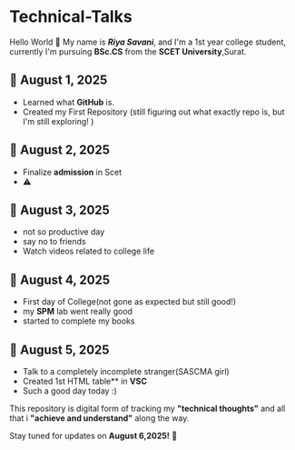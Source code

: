 # Technical-Talks

Hello World 👋 
My name is ***Riya Savani***,
  and I'm a 1st year college student,
  currently I'm pursuing **BSc.CS** from the **SCET University**,Surat.


## 📅 August 1, 2025
- Learned what **GitHub** is.
- Created my First Repository (still figuring out what exactly repo is, but I'm still exploring! )

## 📅 August 2, 2025
- Finalize **admission** in Scet
- ⚠️

## 📅 August 3, 2025
- not so productive day
- say no to friends
- Watch videos related to college life

## 📅 August 4, 2025
- First day of College(not gone as expected but still good!)
- my **SPM** lab went really good
- started to complete my books

## 📅 August 5, 2025
- Talk to a completely incomplete stranger(SASCMA girl)
- Created 1st HTML table** in **VSC**
- Such a good day today :)

This repository is digital form of tracking my **"technical thoughts"**  and all that i **"achieve and understand"** along the way.

Stay tuned for updates on **August 6,2025!** 🤍

